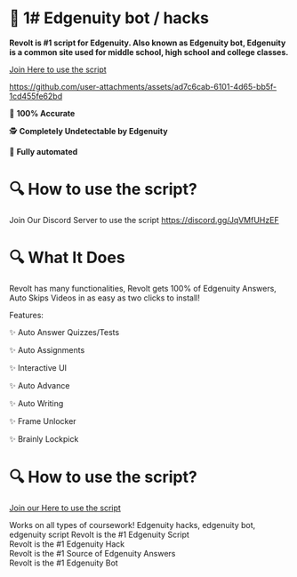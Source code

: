 # 🚀 1# Edgenuity bot / hacks

**Revolt is #1 script for Edgenuity. Also known as Edgenuity bot, Edgenuity is a common site used for middle school, high school and college classes.**

[Join Here to use the script](https://discord.gg/JqVMfUHzEF)


https://github.com/user-attachments/assets/ad7c6cab-6101-4d65-bb5f-1cd455fe62bd


🎯 **100% Accurate**

🕵️ **Completely Undetectable by Edgenuity**

🤖 **Fully automated**

# 🔍 How to use the script?

Join Our Discord Server to use the script
https://discord.gg/JqVMfUHzEF

# 🔍 What It Does

Revolt has many functionalities, Revolt gets 100% of Edgenuity Answers, Auto Skips Videos in as easy as two clicks to install!

Features:

✨ Auto Answer Quizzes/Tests

✨ Auto Assignments

✨ Interactive UI

✨ Auto Advance

✨ Auto Writing

✨ Frame Unlocker

✨ Brainly Lockpick

# 🔍 How to use the script?

[Join our Here to use the script](https://discord.gg/JqVMfUHzEF)


Works on all types of coursework!
Edgenuity hacks, edgenuity bot, edgenuity script
Revolt is the #1 Edgenuity Script  
Revolt is the #1 Edgenuity Hack  
Revolt is the #1 Source of Edgenuity Answers  
Revolt is the #1 Edgenuity Bot
